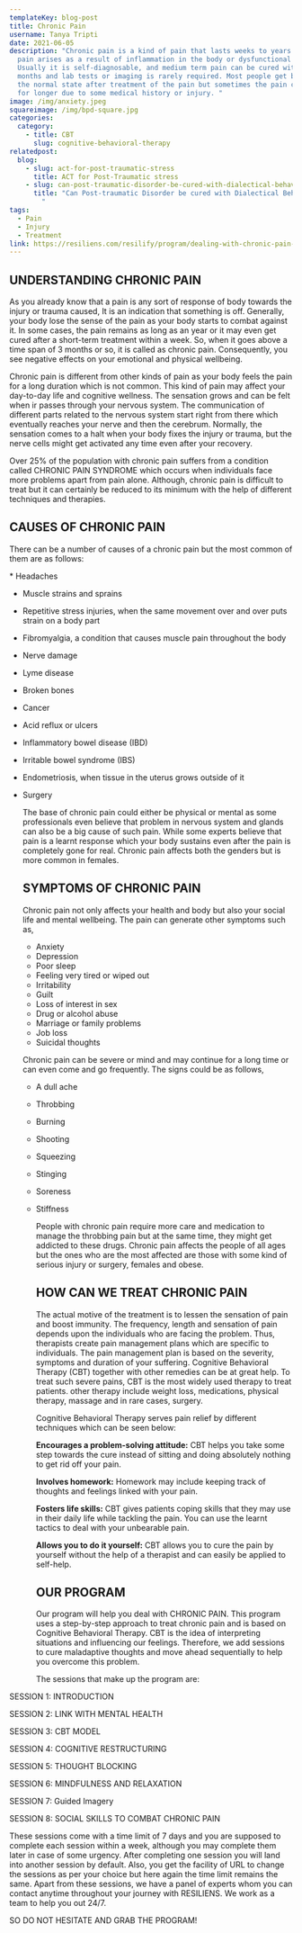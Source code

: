 ```yaml
---
templateKey: blog-post
title: Chronic Pain
username: Tanya Tripti
date: 2021-06-05
description: "Chronic pain is a kind of pain that lasts weeks to years. This
  pain arises as a result of inflammation in the body or dysfunctional nerves.
  Usually it is self-diagnosable, and medium term pain can be cured within
  months and lab tests or imaging is rarely required. Most people get back to
  the normal state after treatment of the pain but sometimes the pain carries on
  for longer due to some medical history or injury. "
image: /img/anxiety.jpeg
squareimage: /img/bpd-square.jpg
categories:
  category:
    - title: CBT
      slug: cognitive-behavioral-therapy
relatedpost:
  blog:
    - slug: act-for-post-traumatic-stress
      title: ACT for Post-Traumatic stress
    - slug: can-post-traumatic-disorder-be-cured-with-dialectical-behavior-therapy
      title: "Can Post-traumatic Disorder be cured with Dialectical Behavior therapy?
        "
tags:
  - Pain
  - Injury
  - Treatment
link: https://resiliens.com/resilify/program/dealing-with-chronic-pain-with-cbt
---
```

<!--StartFragment-->

## **UNDERSTANDING CHRONIC PAIN**

As you already know that a pain is any sort of response of body towards the injury or trauma caused, It is an indication that something is off. Generally, your body lose the sense of the pain as your body starts to combat against it. In some cases, the pain remains as long as an year or it may even get cured after a short-term treatment within a week. So, when it goes above a time span of 3 months or so, it is called as chronic pain. Consequently, you see negative effects on your emotional and physical wellbeing.

Chronic pain is different from other kinds of pain as your body feels the pain for a long duration which is not common. This kind of pain may affect your day-to-day life and cognitive wellness. The sensation grows and can be felt when ir passes through your nervous system. The communication of different parts related to the nervous system start right from there which eventually reaches your nerve and then the cerebrum. Normally, the sensation comes to a halt when your body fixes the injury or trauma, but the nerve cells might get activated any time even after your recovery.

Over 25% of the population with chronic pain suffers from a condition called CHRONIC PAIN SYNDROME which occurs when individuals face more problems apart from pain alone. Although, chronic pain is difficult to treat but it can certainly be reduced to its minimum with the help of different  techniques and therapies.

## **CAUSES OF CHRONIC PAIN**

There can be a number of causes of a chronic pain but the most common of them are as follows:

\*   Headaches

* Muscle strains and sprains
* Repetitive stress injuries, when the same movement over and over puts strain on a body part
* Fibromyalgia, a condition that causes muscle pain throughout the body
* Nerve damage
* Lyme disease
* Broken bones
* Cancer
* Acid reflux or ulcers
* Inflammatory bowel disease (IBD)
* Irritable bowel syndrome (IBS)
* Endometriosis, when tissue in the uterus grows outside of it
* Surgery

  The base of chronic pain could either be physical or mental as some professionals even believe that problem in nervous system and glands can also be a big cause of such pain. While some experts believe that pain is a learnt response which your body sustains even after the pain is completely gone for real. Chronic pain affects both the genders but is more common in females.

  ## **SYMPTOMS OF CHRONIC PAIN**

  Chronic pain not only affects your health and body but also your social life and mental wellbeing. The pain can generate other symptoms such as,

  * Anxiety
  * Depression
  * Poor sleep
  * Feeling very tired or wiped out
  * Irritability
  * Guilt
  * Loss of interest in sex
  * Drug or alcohol abuse
  * Marriage or family problems
  * Job loss
  * Suicidal thoughts

  Chronic pain can be severe or mind and may continue for a long time or can even come and go frequently. The signs could be as follows,

  * A dull ache
  * Throbbing
  * Burning
  * Shooting
  * Squeezing
  * Stinging
  * Soreness
  * Stiffness

    People with chronic pain require more care and medication to manage the throbbing pain but at the same time, they might get addicted to these drugs. Chronic pain affects the people of all ages but the ones who are the most affected are those with some kind of serious injury or surgery, females and obese.

    ## **HOW CAN WE TREAT CHRONIC PAIN**

     The actual motive of the treatment is to lessen the sensation of pain and boost immunity. The frequency, length and sensation of pain depends upon the individuals who are facing the problem. Thus, therapists create pain management plans which are specific to individuals. The pain management plan is based on the severity, symptoms and duration of your suffering. Cognitive Behavioral Therapy (CBT) together with other remedies can be at great help. To treat such severe pains, CBT is the most widely used therapy to treat patients. other therapy include weight loss, medications, physical therapy, massage and in rare cases, surgery. 

    Cognitive Behavioral Therapy serves pain relief by different techniques which can be seen below:

    **Encourages a problem-solving attitude:** CBT helps you take some step towards the cure instead of sitting and doing absolutely nothing to get rid off your pain.

    **Involves homework:** Homework may include keeping track of thoughts and feelings linked with your pain.

    **Fosters life skills:** CBT gives patients coping skills that they may use in their daily life while tackling the pain. You can use the learnt tactics to deal with your unbearable pain. 

    **Allows you to do it yourself:** CBT allows you to cure the pain by yourself without the help of a therapist and can easily be applied to self-help.

    ## **OUR PROGRAM**

    Our program will help you deal with CHRONIC PAIN. This program uses a step-by-step approach to treat chronic pain and is based on Cognitive Behavioral Therapy. CBT is the idea of interpreting situations and influencing our feelings. Therefore, we add sessions to cure maladaptive thoughts and move ahead sequentially to help you overcome this problem.

    The sessions that make up the program are: 

SESSION 1: INTRODUCTION

SESSION 2: LINK WITH MENTAL HEALTH

SESSION 3: CBT MODEL 

SESSION 4: COGNITIVE RESTRUCTURING

SESSION 5: THOUGHT BLOCKING

SESSION 6: MINDFULNESS AND RELAXATION

SESSION 7: Guided Imagery 

SESSION 8: SOCIAL SKILLS TO COMBAT CHRONIC PAIN 

These sessions come with a time limit of 7 days and you are supposed to complete each session within a week, although you may complete them later in case of some urgency. After completing one session you will land into another session by default. Also, you get the facility of URL to change the sessions as per your choice but here again the time limit remains the same. Apart from these sessions, we have a panel of experts whom you can contact anytime throughout your journey with RESILIENS. We work as a team to help you out 24/7. 

SO DO NOT HESITATE AND GRAB THE PROGRAM!

<!--EndFragment-->
